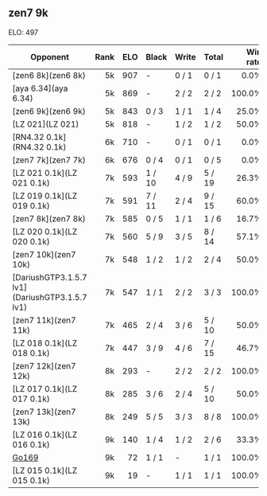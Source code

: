 ## zen7 9k ##

ELO: 497

Opponent | Rank | ELO | Black | Write | Total | Win rate
---------|-----:|----:|-------|-------|-------|-------:
[zen6 8k](zen6 8k) | 5k | 907 | - | 0 / 1 | 0 / 1 | 0.0%
[aya 6.34](aya 6.34) | 5k | 869 | - | 2 / 2 | 2 / 2 | 100.0%
[zen6 9k](zen6 9k) | 5k | 843 | 0 / 3 | 1 / 1 | 1 / 4 | 25.0%
[LZ 021](LZ 021) | 5k | 818 | - | 1 / 2 | 1 / 2 | 50.0%
[RN4.32 0.1k](RN4.32 0.1k) | 6k | 710 | - | 0 / 1 | 0 / 1 | 0.0%
[zen7 7k](zen7 7k) | 6k | 676 | 0 / 4 | 0 / 1 | 0 / 5 | 0.0%
[LZ 021 0.1k](LZ 021 0.1k) | 7k | 593 | 1 / 10 | 4 / 9 | 5 / 19 | 26.3%
[LZ 019 0.1k](LZ 019 0.1k) | 7k | 591 | 7 / 11 | 2 / 4 | 9 / 15 | 60.0%
[zen7 8k](zen7 8k) | 7k | 585 | 0 / 5 | 1 / 1 | 1 / 6 | 16.7%
[LZ 020 0.1k](LZ 020 0.1k) | 7k | 560 | 5 / 9 | 3 / 5 | 8 / 14 | 57.1%
[zen7 10k](zen7 10k) | 7k | 548 | 1 / 2 | 1 / 2 | 2 / 4 | 50.0%
[DariushGTP3.1.5.7 lv1](DariushGTP3.1.5.7 lv1) | 7k | 547 | 1 / 1 | 2 / 2 | 3 / 3 | 100.0%
[zen7 11k](zen7 11k) | 7k | 465 | 2 / 4 | 3 / 6 | 5 / 10 | 50.0%
[LZ 018 0.1k](LZ 018 0.1k) | 7k | 447 | 3 / 9 | 4 / 6 | 7 / 15 | 46.7%
[zen7 12k](zen7 12k) | 8k | 293 | - | 2 / 2 | 2 / 2 | 100.0%
[LZ 017 0.1k](LZ 017 0.1k) | 8k | 285 | 3 / 6 | 2 / 4 | 5 / 10 | 50.0%
[zen7 13k](zen7 13k) | 8k | 249 | 5 / 5 | 3 / 3 | 8 / 8 | 100.0%
[LZ 016 0.1k](LZ 016 0.1k) | 9k | 140 | 1 / 4 | 1 / 2 | 2 / 6 | 33.3%
[Go169](Go169) | 9k | 72 | 1 / 1 | - | 1 / 1 | 100.0%
[LZ 015 0.1k](LZ 015 0.1k) | 9k | 19 | - | 1 / 1 | 1 / 1 | 100.0%
